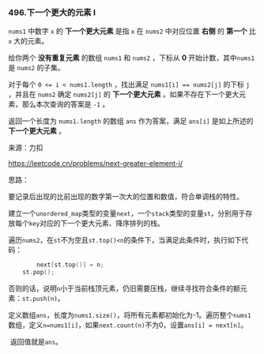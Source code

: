 ### 496.下一个更大的元素 I

`nums1` 中数字 `x` 的 **下一个更大元素** 是指 `x` 在 `nums2` 中对应位置 **右侧** 的 **第一个** 比 `x` 大的元素。

给你两个 **没有重复元素** 的数组 `nums1` 和 `nums2` ，下标从 **0** 开始计数，其中`nums1` 是 `nums2` 的子集。

对于每个 `0 <= i < nums1.length` ，找出满足 `nums1[i] == nums2[j]` 的下标 `j` ，并且在 `nums2` 确定 `nums2[j]` 的 **下一个更大元素** 。如果不存在下一个更大元素，那么本次查询的答案是 `-1` 。

返回一个长度为 `nums1.length` 的数组 `ans` 作为答案，满足 `ans[i]` 是如上所述的 **下一个更大元素** 。

来源：力扣

https://leetcode.cn/problems/next-greater-element-i/



思路：

​			要记录后出现的比前出现的数字第一次大的位置和数值，符合单调栈的特性。

​			建立一个`unordered_map`类型的变量`next`，一个`stack`类型的变量`st`，分别用于存放每个`key`对应的下一个更大元素、降序排列的栈。

​		遍历`nums2`，在`st`不为空且`st.top()<n`的条件下，当满足此条件时，执行如下代码：

```c
		next[st.top()] = n;
    st.pop();
```

​		否则的话，说明`n`小于当前栈顶元素，仍旧需要压栈，继续寻找符合条件的额元素：`st.push(n)`。

​		定义数组`ans`，长度为`nums1.size()`，将所有元素都初始化为-1。遍历整个`nums1`数组，定义`n=nums1[i]`，如果`next.count(n)`不为0，设置`ans[i] = next[n]`。

​		返回值就是`ans`。